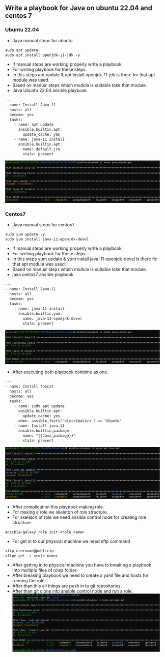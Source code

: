 ## Write a playbook for Java on ubuntu 22.04 and centos 7

### Ubuntu 22.04
* Java manual steps for ubuntu
```
sudo apt update
sudo apt install openjdk-11-jdk -y
```
* If manual steps are working properly write a playbook.
* For writing playbook for these steps.
* In this steps apt update & apt install openjdk-11-jdk is there for that apt module was used.
* Based on manual steps which module is suitable take that module.
* Java Ubuntu 22.04 ansible playbook 
```
---
- name: Install Java-11
  hosts: all
  become: yes
  tasks: 
    - name: apt update
      ansible.builtin.apt:
        update_cache: yes
    - name: java-11 install
      ansible.builtin.apt: 
        name: default-jre
        state: present
```
![Preview](Images/image_1.jpg)

### Centos7
* Java manual steps for centos7 
```
sudo yum update -y
sudo yum install java-11-openjdk-devel
```
* If manual steps are working properly write a playbook.
* For writing playbook for these steps.
* In this steps yum update & yum install java-11-openjdk-devel is there for that apt module was used.
* Based on manual steps which module is suitable take that module.
* java centos7 ansible playbook
```
---
- name: Install Java-11
  hosts: all
  become: yes
  tasks: 
    - name: java-11 install
      ansible.builtin.yum: 
        name: java-11-openjdk-devel
        state: present
```
![Preview](Images/image_2.jpg)
* After executing both playbook combine as one.
```
---
- name: Install tomcat
  hosts: all
  become: yes
  tasks: 
    - name: sudo apt update
      ansible.builtin.apt: 
        update_cache: yes
      when: ansible_facts['distribution'] == "Ubuntu"
    - name: Install java-11
      ansible.builtin.package:
        name: "{{Java_package}}"
        state: present   
```
![Preview](Images/image_3.jpg)

* After complication this playbook making role.
* For making a role we skeleton of role structure.
* For skeleton of role we need ansible control node for creating role structure.
```
ansible-galaxy role init <role_name>
```
* For get in to our physical machine we need sftp command
```
sftp username@publicip
sftp> get -r <role_name>
```
* After getting in to physical machine you have to breaking a playbook into multiple files of roles folder.
* After breaking playbook we need to create a yaml file and hosts for running the role.
* After than this all things are push in to git repositories.
* After than git clone into ansible control node and run a role.
![Preview](Images/image_4.jpg)